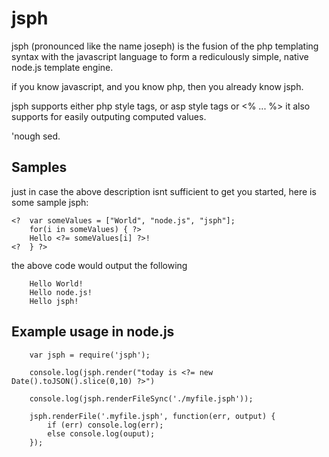 # jsph

jsph (pronounced like the name joseph) is the fusion of the php templating syntax
with the javascript language to form a rediculously simple, native node.js
template engine.

if you know javascript, and you know php, then you already know jsph.

jsph supports either php style tags, or asp style tags <? ... ?>  or <% ... %>
it also supports <?= ... ?> for easily outputing computed values.

'nough sed.

## Samples

just in case the above description isnt sufficient to get you started, here is some sample jsph:

```
<?	var someValues = ["World", "node.js", "jsph"];
	for(i in someValues) { ?>
	Hello <?= someValues[i] ?>!
<?	} ?>
```

the above code would output the following

```
	Hello World!
	Hello node.js!
	Hello jsph!
```

## Example usage in node.js

```
	var jsph = require('jsph');

	console.log(jsph.render("today is <?= new Date().toJSON().slice(0,10) ?>")

	console.log(jsph.renderFileSync('./myfile.jsph'));

	jsph.renderFile('.myfile.jsph', function(err, output) {
		if (err) console.log(err);
		else console.log(ouput);
	});
```